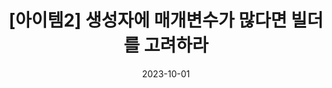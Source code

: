 ---
title: "[아이템2] 생성자에 매개변수가 많다면 빌더를 고려하라"
description: "이펙티브 자바, 빌더 패턴, 자바빈즈 패턴, 점층적 생성자 패턴"
date: 2023-10-01
update: 2023-10-01
tags:
  - java
series: "이펙티브 자바"
---